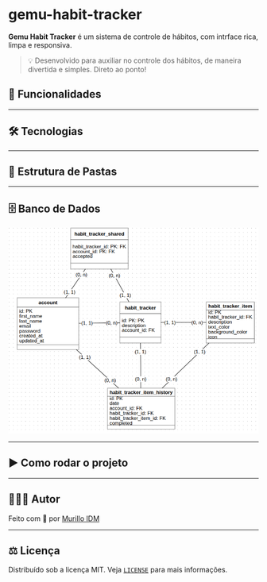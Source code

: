 # gemu-habit-tracker

**Gemu Habit Tracker** é um sistema de controle de hábitos, com intrface rica, limpa e responsiva.

> 💡 Desenvolvido para auxiliar no controle dos hábitos, de maneira divertida e simples. Direto ao ponto!

## 🚀 Funcionalidades

---

## 🛠️ Tecnologias

---

## 📁 Estrutura de Pastas

---

## 🗄️ Banco de Dados

![alt text](database-model.png)

---

## ▶️ Como rodar o projeto

---

## 🧑🏻‍💻 Autor

Feito com 💙 por [Murillo IDM](https://github.com/MurilloIDM)

---

## ⚖️ Licença

Distribuído sob a licença MIT. Veja [`LICENSE`](LICENSE) para mais informações.
